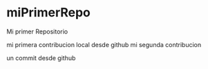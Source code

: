 # miPrimerRepo

Mi primer Repositorio

mi primera contribucion local desde github
mi segunda contribucion

un commit desde github
